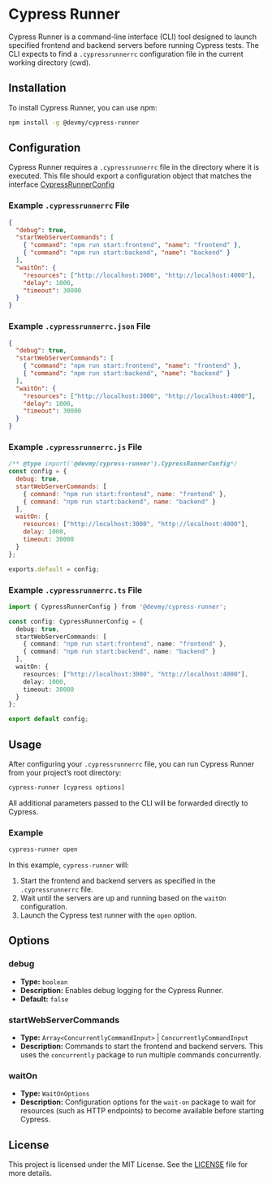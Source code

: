 # Cypress Runner

Cypress Runner is a command-line interface (CLI) tool designed to launch specified frontend and backend servers before running Cypress tests. The CLI expects to find a `.cypressrunnerrc` configuration file in the current working directory (cwd).

## Installation

To install Cypress Runner, you can use npm:

```sh
npm install -g @devmy/cypress-runner
```



## Configuration

Cypress Runner requires a `.cypressrunnerrc` file in the directory where it is executed. This file should export a configuration object that matches the interface [CypressRunnerConfig](lib/src/runner/cypress-runner-config.ts)


### Example `.cypressrunnerrc` File

```json
{
  "debug": true,
  "startWebServerCommands": [
    { "command": "npm run start:frontend", "name": "frontend" },
    { "command": "npm run start:backend", "name": "backend" }
  ],
  "waitOn": {
    "resources": ["http://localhost:3000", "http://localhost:4000"],
    "delay": 1000,
    "timeout": 30000
  }
}
```

### Example `.cypressrunnerrc.json` File

```json
{
  "debug": true,
  "startWebServerCommands": [
    { "command": "npm run start:frontend", "name": "frontend" },
    { "command": "npm run start:backend", "name": "backend" }
  ],
  "waitOn": {
    "resources": ["http://localhost:3000", "http://localhost:4000"],
    "delay": 1000,
    "timeout": 30000
  }
}
```

### Example `.cypressrunnerrc.js` File

```js
/** @type import('@devmy/cypress-runner').CypressRunnerConfig*/
const config = {
  debug: true,
  startWebServerCommands: [
    { command: "npm run start:frontend", name: "frontend" },
    { command: "npm run start:backend", name: "backend" }
  ],
  waitOn: {
    resources: ["http://localhost:3000", "http://localhost:4000"],
    delay: 1000,
    timeout: 30000
  }
};

exports.default = config;
```

### Example `.cypressrunnerrc.ts` File

```ts
import { CypressRunnerConfig } from '@devmy/cypress-runner';

const config: CypressRunnerConfig = {
  debug: true,
  startWebServerCommands: [
    { command: "npm run start:frontend", name: "frontend" },
    { command: "npm run start:backend", name: "backend" }
  ],
  waitOn: {
    resources: ["http://localhost:3000", "http://localhost:4000"],
    delay: 1000,
    timeout: 30000
  }
};

export default config;
```

## Usage

After configuring your `.cypressrunnerrc` file, you can run Cypress Runner from your project’s root directory:

```sh
cypress-runner [cypress options]
```

All additional parameters passed to the CLI will be forwarded directly to Cypress.

### Example

```sh
cypress-runner open
```

In this example, `cypress-runner` will:
1. Start the frontend and backend servers as specified in the `.cypressrunnerrc` file.
2. Wait until the servers are up and running based on the `waitOn` configuration.
3. Launch the Cypress test runner with the `open` option.

## Options

### debug

- **Type:** `boolean`
- **Description:** Enables debug logging for the Cypress Runner.
- **Default:** `false`

### startWebServerCommands

- **Type:** `Array<ConcurrentlyCommandInput>` | `ConcurrentlyCommandInput`
- **Description:** Commands to start the frontend and backend servers. This uses the `concurrently` package to run multiple commands concurrently.

### waitOn

- **Type:** `WaitOnOptions`
- **Description:** Configuration options for the `wait-on` package to wait for resources (such as HTTP endpoints) to become available before starting Cypress.

## License

This project is licensed under the MIT License. See the [LICENSE](LICENSE) file for more details.